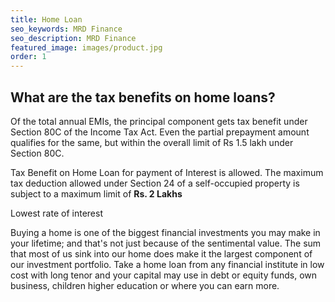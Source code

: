 ```yaml
---
title: Home Loan
seo_keywords: MRD Finance
seo_description: MRD Finance
featured_image: images/product.jpg
order: 1
---
```


## What are the tax benefits on home loans? 

Of the total annual EMIs, the principal component gets tax benefit under Section 80C of the Income Tax Act. Even the partial prepayment amount qualifies for the same, but within the overall limit of Rs 1.5 lakh under Section 80C. 

Tax Benefit on Home Loan for payment of Interest is allowed. The maximum tax deduction allowed under Section 24 of a self-occupied property is subject to a maximum limit of <b>Rs. 2 Lakhs</b>

Lowest rate of interest

Buying a home is one of the biggest financial investments you may make in your lifetime; and that's not just because of the sentimental value. The sum that most of us sink into our home does make it the largest component of our investment portfolio. Take a home loan from any financial institute in low cost with long tenor and your capital may use in debt or equity funds, own business, children higher education or where you can earn more.

